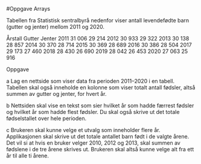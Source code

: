 #Oppgave Arrays

Tabellen fra Statistisk sentralbyrå nedenfor viser antall levendefødte barn (gutter og jenter) mellom 2011 og 2020.
 
Årstall
Gutter
Jenter
2011
31 006
29 214
2012
30 933
29 322
2013
30 138
28 857
2014
30 370
28 714
2015
30 369
28 689
2016
30 386
28 504
2017
29 173
27 460
2018
28 430
26 690
2019
28 042
26 453
2020
27 063
25 916

 
 
Oppgave

a        Lag en nettside som viser data fra perioden 2011–2020 i en tabell. Tabellen skal også inneholde en kolonne som viser totalt antall fødsler, altså summen av gutter og jenter, for hvert år.

b        Nettsiden skal vise en tekst som sier hvilket år som hadde færrest fødsler og hvilket år som hadde flest fødsler. Du skal også skrive ut det totale fødselstallet over hele perioden.

c         Brukeren skal kunne velge et utvalg som inneholder flere år. Applikasjonen skal skrive ut det totale antallet barn født i de valgte årene. Det vil si at hvis en bruker velger 2010, 2012 og 2013, skal summen av fødslene i de tre årene skrives ut. Brukeren skal altså kunne velge alt fra ett år til alle ti årene.
